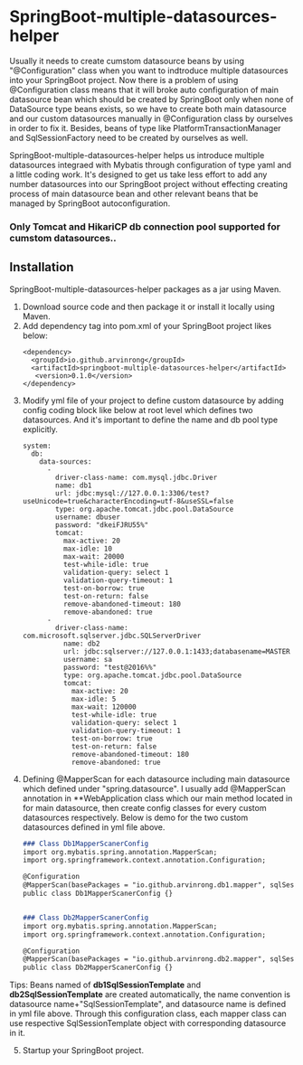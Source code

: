 # SpringBoot-multiple-datasources-helper

Usually it needs to create cumstom datasource beans by using "@Configuration" class when you want to indtroduce multiple datasources into your SpringBoot project. Now there is a problem of using @Configuration class means that it will broke auto configuration of main datasource bean which should be created by SpringBoot only when none of DataSource type beans exists, so we have to create both main datasource and our custom datasources manually in @Configuration class by ourselves in order to fix it. Besides, beans of type like PlatformTransactionManager and SqlSessionFactory need to be created by ourselves as well.

SpringBoot-multiple-datasources-helper helps us introduce multiple datasources integraed with Mybatis through configuration of type yaml and a little coding work. It's designed to get us take less effort to add any number datasources into our SpringBoot project without effecting creating process of main datasource bean and other relevant beans that be managed by SpringBoot autoconfiguration. 

### Only Tomcat and HikariCP db connection pool supported for cumstom datasources..

## Installation

SpringBoot-multiple-datasources-helper packages as a jar using Maven.  
1. Download source code and then package it or install it locally using Maven.
2. Add dependency tag into pom.xml of your SpringBoot project likes below:
   ```
   <dependency>
     <groupId>io.github.arvinrong</groupId>
     <artifactId>springboot-multiple-datasources-helper</artifactId>
      <version>0.1.0</version>
   </dependency>
   ```
3. Modify yml file of your project to define custom datasource by adding config coding block like below at root level which defines two datasources. And it's important to define the name and db pool type explicitly.
   ```
   system:
     db:
       data-sources:
         -
           driver-class-name: com.mysql.jdbc.Driver
           name: db1
           url: jdbc:mysql://127.0.0.1:3306/test?useUnicode=true&characterEncoding=utf-8&useSSL=false
           type: org.apache.tomcat.jdbc.pool.DataSource
           username: dbuser
           password: "dkeiFJRU55%"
           tomcat:
             max-active: 20
             max-idle: 10
             max-wait: 20000
             test-while-idle: true
             validation-query: select 1
             validation-query-timeout: 1
             test-on-borrow: true
             test-on-return: false
             remove-abandoned-timeout: 180
             remove-abandoned: true
         -
           driver-class-name: com.microsoft.sqlserver.jdbc.SQLServerDriver
             name: db2
             url: jdbc:sqlserver://127.0.0.1:1433;databasename=MASTER
             username: sa
             password: "test@2016%%"
             type: org.apache.tomcat.jdbc.pool.DataSource
             tomcat:
               max-active: 20
               max-idle: 5
               max-wait: 120000
               test-while-idle: true
               validation-query: select 1
               validation-query-timeout: 1
               test-on-borrow: true
               test-on-return: false
               remove-abandoned-timeout: 180
               remove-abandoned: true
   ```
4. Defining @MapperScan for each datasource including main datasource which defined under "spring.datasource". I usually add @MapperScan annotation in **WebApplication class which our main method located in for main datasource, then create config classes for every custom datasources respectively. Below is demo for the two custom datasources defined in yml file above.
   ```markdown
   ### Class Db1MapperScanerConfig
   import org.mybatis.spring.annotation.MapperScan;
   import org.springframework.context.annotation.Configuration;
   
   @Configuration
   @MapperScan(basePackages = "io.github.arvinrong.db1.mapper", sqlSessionTemplateRef = "db1SqlSessionTemplate")
   public class Db1MapperScanerConfig {}
   
   
   ### Class Db2MapperScanerConfig
   import org.mybatis.spring.annotation.MapperScan;
   import org.springframework.context.annotation.Configuration;
   
   @Configuration
   @MapperScan(basePackages = "io.github.arvinrong.db2.mapper", sqlSessionTemplateRef = "db2SqlSessionTemplate")
   public class Db2MapperScanerConfig {}
   ```
Tips: Beans named of **db1SqlSessionTemplate** and **db2SqlSessionTemplate** are created automatically, the name convention is datasource name+"SqlSessionTemplate", and datasource name is defined in yml file above. Through this configuration class, each mapper class can use respective SqlSessionTemplate object with corresponding datasource in it.

5. Startup your SpringBoot project.

